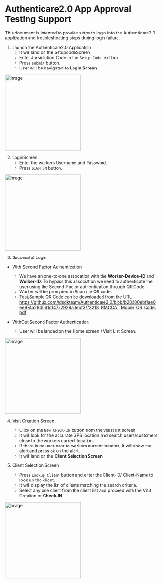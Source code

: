 # Authenticare2.0 App Approval Testing Support

This document is intented to provide setps to login into the Authenticare2.0 application and troubleshooting steps during login failure.

1) Launch the Authenticare2.0 Application
   - It will land on the SetupcodeScreen
   - Enter Jursidiction Code in the `Setup Code` text box.
   - Press `submit` button.
   - User will be navigated to **Login Screen**

<img width="250" alt="image" src="https://github.com/user-attachments/assets/feff62b3-3d2f-4a6e-addb-964e553f6120">

2) LoginScreen 
   - Enter the workers Username and Password.
   - Press `SIGN IN` button.
  
<img width="250" alt="image" src="https://github.com/user-attachments/assets/bc00cf3d-2fe5-469d-b22c-72bbafd0cdaa">

3) Successful Login
  - With Second Factor Authentication
    -  We have an one-to-one assocation with the **Worker-Device-ID** and **Worker-ID**.
       To bypass this association we need to authenticate the user using the Second-Factor authentication through QR Code.   
    -  Worker will be prompted to Scan the QR code.
    -  Test/Sample QR Code can be downloaded from the URL
       https://github.com/fdsdkteam/Authenticare2.0/blob/b20280ebf1ae0ee974a280061c14752929a0ebf3/73218_NMCCAT_Mobile_QR_Code.pdf
   
  - WithOut Second Factor Authentication
    - User will be landed on the Home screen / Visit List Screen.
<img width="250" alt="image" src="https://github.com/user-attachments/assets/6a0b7eb8-cac2-4e65-89f9-fd87bce5c490">

4) Visit Creation Screen
   - Click on the `New CHECK-IN` button from the visist list screen.
   - It will look for the accurate GPS location and search users/customers close to the workers current location.
   - If there is no user near to workers current location, it will show the alert and press `ok` on the alert.
   - It will land on the **Client Selection Screen**.
  
5) Client Selection Screen
   - Press `Lookup Client` button and enter the Client-ID/ Client-Name to look up the client.
   - It will display the list of clients matching the search criteria.
   - Select any one client from the client list and proceed with the Visit Creation or **Check-IN**.
<img width="250" alt="image" src="https://github.com/user-attachments/assets/f951b140-b096-405b-ba51-afd4a7daca3f">
